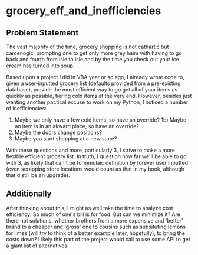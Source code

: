 # grocery_eff_and_inefficiencies

## Problem Statement

The vast majority of the time, grocery shopping is not cathartic but carcenogic, prompting one to get only more grey hairs with having to go back and fourth from isle to isle and by the time you check out your ice cream has turned into soup.

Based upon a project I did in VBA year or so ago, I already wrote code to, given a user-inputted grocery list (defaults provided from a pre-existing database), provide the most efficient way to go get all of your items as quickly as possible, tiering cold items at the very end. However, besides just wanting another pactical excuse to work on my Python, I noticed a number of inefficiencies:
1) Maybe we only have a few cold items, so have an override?
1b) Maybe an item is in an akward place, so have an override?
2) Maybe the doors change positions?
3) Maybe you start shopping at a new store?

With these questions and more, particularly 3, I strive to make a more flexible efficient grocery list. In truth, I question how far we'll be able to go with 3, as likely that can't be formmulaic definition by forever user inputted (even scrapping store locations would count as that in my book, although that'd still be an upgrade).

## Additionally

After thinking about this, I might as well take the time to analyze cost efficiency: So much of one's bill is for food. But can we minimize it? Are there not solutions, whether brothers from a more expensive and 'better' brand to a cheaper and 'gross' one to cousins such as subsituting lemons for limes (will try to think of a better example later, hopefully), to bring the costs down? Likely this part of the project would call to use some API to get a giant list of alternatives.
